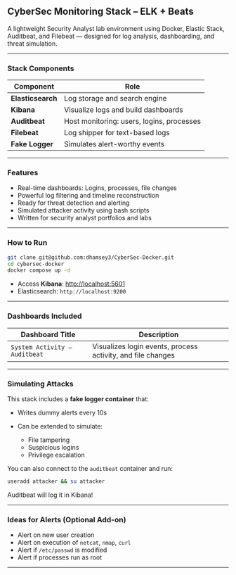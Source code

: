 ##  CyberSec Monitoring Stack – ELK + Beats

A lightweight Security Analyst lab environment using Docker, Elastic Stack, Auditbeat, and Filebeat — designed for log analysis, dashboarding, and threat simulation.

---

###  Stack Components

| Component         | Role                                      |
| ----------------- | ----------------------------------------- |
| **Elasticsearch** | Log storage and search engine             |
| **Kibana**        | Visualize logs and build dashboards       |
| **Auditbeat**     | Host monitoring: users, logins, processes |
| **Filebeat**      | Log shipper for text-based logs           |
| **Fake Logger**   | Simulates alert-worthy events  |

---

###  Features

* Real-time dashboards: Logins, processes, file changes
*  Powerful log filtering and timeline reconstruction
*  Ready for threat detection and alerting
*  Simulated attacker activity using bash scripts
*  Written for security analyst portfolios and labs

---

###  How to Run

```bash
git clone git@github.com:dhamsey3/CyberSec-Docker.git
cd cybersec-docker
docker compose up -d
```

* Access **Kibana**: [http://localhost:5601](http://localhost:5601)
* Elasticsearch: `http://localhost:9200`

---

###  Dashboards Included

| Dashboard Title               | Description                                                 |
| ----------------------------- | ----------------------------------------------------------- |
| `System Activity – Auditbeat` | Visualizes login events, process activity, and file changes |

---

###  Simulating Attacks

This stack includes a **fake logger container** that:

* Writes dummy alerts every 10s
* Can be extended to simulate:

  * File tampering
  * Suspicious logins
  * Privilege escalation

You can also connect to the `auditbeat` container and run:

```bash
useradd attacker && su attacker
```

Auditbeat will log it in Kibana!

---

### Ideas for Alerts (Optional Add-on)

* Alert on new user creation
* Alert on execution of `netcat`, `nmap`, `curl`
* Alert if `/etc/passwd` is modified
* Alert if processes run as root

---


